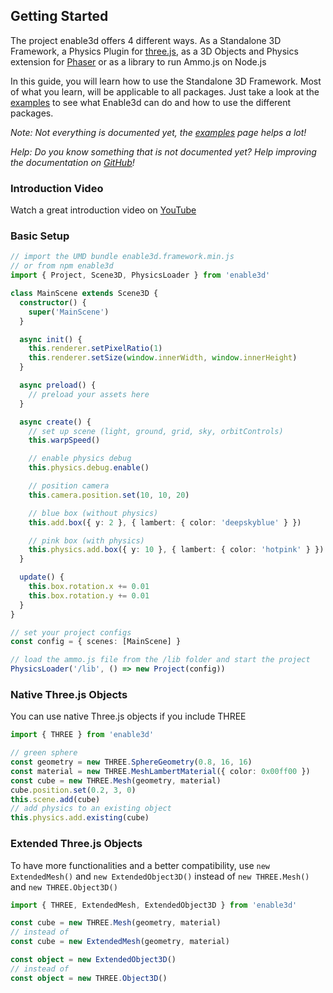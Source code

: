 ## Getting Started

The project enable3d offers 4 different ways. As a Standalone 3D Framework, a Physics Plugin for [three.js](https://threejs.org/), as a 3D Objects and Physics extension for [Phaser](http://phaser.io/) or as a library to run Ammo.js on Node.js

In this guide, you will learn how to use the Standalone 3D Framework. Most of what you learn, will be applicable to all packages. Just take a look at the [examples](https://enable3d.io/examples.html) to see what Enable3d can do and how to use the different packages.

_Note: Not everything is documented yet, the [examples](https://enable3d.io/examples.html) page helps a lot!_

_Help: Do you know something that is not documented yet? Help improving the documentation on [GitHub](https://github.com/enable3d/enable3d-website/tree/master/src/docs)!_

### Introduction Video

Watch a great introduction video on <a target="_blank" href="https://youtu.be/j6nv3JIAFLk">YouTube</a>

### Basic Setup

```ts
// import the UMD bundle enable3d.framework.min.js
// or from npm enable3d
import { Project, Scene3D, PhysicsLoader } from 'enable3d'

class MainScene extends Scene3D {
  constructor() {
    super('MainScene')
  }

  async init() {
    this.renderer.setPixelRatio(1)
    this.renderer.setSize(window.innerWidth, window.innerHeight)
  }

  async preload() {
    // preload your assets here
  }

  async create() {
    // set up scene (light, ground, grid, sky, orbitControls)
    this.warpSpeed()

    // enable physics debug
    this.physics.debug.enable()

    // position camera
    this.camera.position.set(10, 10, 20)

    // blue box (without physics)
    this.add.box({ y: 2 }, { lambert: { color: 'deepskyblue' } })

    // pink box (with physics)
    this.physics.add.box({ y: 10 }, { lambert: { color: 'hotpink' } })
  }

  update() {
    this.box.rotation.x += 0.01
    this.box.rotation.y += 0.01
  }
}

// set your project configs
const config = { scenes: [MainScene] }

// load the ammo.js file from the /lib folder and start the project
PhysicsLoader('/lib', () => new Project(config))
```

### Native Three.js Objects

You can use native Three.js objects if you include THREE

```ts
import { THREE } from 'enable3d'

// green sphere
const geometry = new THREE.SphereGeometry(0.8, 16, 16)
const material = new THREE.MeshLambertMaterial({ color: 0x00ff00 })
const cube = new THREE.Mesh(geometry, material)
cube.position.set(0.2, 3, 0)
this.scene.add(cube)
// add physics to an existing object
this.physics.add.existing(cube)
```

### Extended Three.js Objects

To have more functionalities and a better compatibility, use `new ExtendedMesh()` and `new ExtendedObject3D()` instead of `new THREE.Mesh()` and `new THREE.Object3D()`

```ts
import { THREE, ExtendedMesh, ExtendedObject3D } from 'enable3d'

const cube = new THREE.Mesh(geometry, material)
// instead of
const cube = new ExtendedMesh(geometry, material)

const object = new ExtendedObject3D()
// instead of
const object = new THREE.Object3D()
```
